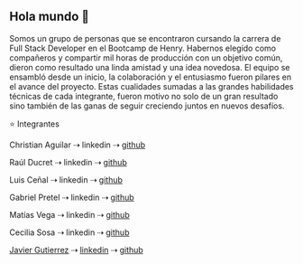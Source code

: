 ## Hola mundo 👋

Somos un grupo de personas que se encontraron cursando la carrera de Full Stack Developer en el Bootcamp de Henry. Habernos elegido como compañeros y compartir mil horas de producción con un objetivo común, dieron como resultado una linda amistad y una idea novedosa. 
El equipo se ensambló desde un inicio, la colaboración y el entusiasmo fueron pilares en el avance del proyecto. Estas cualidades sumadas a las grandes habilidades técnicas de cada integrante, fueron motivo no solo de un gran resultado sino también de las ganas de seguir creciendo juntos en nuevos desafíos.

⭐ Integrantes

Christian Aguilar ⇢ linkedin ⇢ [github](https://github.com/xchristx)


Raúl Ducret ⇢ linkedin ⇢ [github](https://github.com/red1730)


Luis Ceñal ⇢ linkedin ⇢ [github](https://github.com/luchocenial)


Gabriel Pretel ⇢ linkedin ⇢ [github](https://github.com/Gabipretel)


Matías Vega ⇢ linkedin ⇢ [github](https://github.com/ElMatiVega)


Cecilia Sosa ⇢ linkedin ⇢  [github](https://github.com/mcecisosa)


[Javier Gutierrez](https://dkndrd.com) ⇢ [linkedin](https://www.linkedin.com/in/dukindroid) ⇢ [github](https://github.com/dukindroid)

 
<!--

**Here are some ideas to get you started:**

🙋‍♀️ A short introduction - what is your organization all about?
🌈 Contribution guidelines - how can the community get involved?
👩‍💻 Useful resources - where can the community find your docs? Is there anything else the community should know?
🍿 Fun facts - what does your team eat for breakfast?
🧙 Remember, you can do mighty things with the power of [Markdown](https://docs.github.com/github/writing-on-github/getting-started-with-writing-and-formatting-on-github/basic-writing-and-formatting-syntax)
-->
